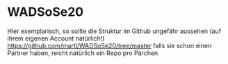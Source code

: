 # WADSoSe20

Hier exemplarisch, so sollte die Struktur im Github ungefähr aussehen (auf ihrem eigenen Account natürlich!) https://github.com/martl/WADSoSe20/tree/master falls sie schon einen Partner haben, reicht natürlich ein Repo pro Pärchen

